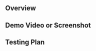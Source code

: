 ## Overview
<!-- add a link to a Github Issue here -->

## Demo Video or Screenshot

## Testing Plan 
